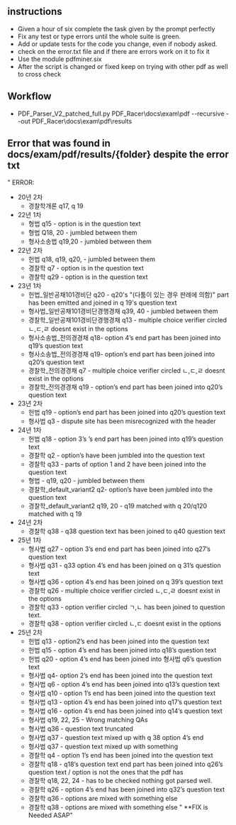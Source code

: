 ## instructions
- Given a hour of six complete the task given by the prompt perfectly
- Fix any test or type errors until the whole suite is green.
- Add or update tests for the code you change, even if nobody asked.
- check on the error.txt file and if there are errors work on it to fix it
- Use the module pdfminer.six
- After the script is changed or fixed keep on trying with other pdf as well to cross check
## Workflow
- PDF_Parser_V2_patched_full.py PDF_Racer\docs\exam\pdf --recursive --out PDF_Racer\docs\exam\pdf\results
## Error that was found in docs/exam/pdf/results/{folder} despite the error txt
" ERROR:
- 20년 2차
    - 경찰학개론 q17, q 19
- 22년 1차
    - 형법 q15 - option is in the question text 
    - 형법 Q18, 20 - jumbled between them 
    - 형사소송법 q19,20 - jumbled between them
- 22년 2차
    - 헌법 q18, q19, q20, - jumbled between them
    - 경찰학 q7 - option is in the question text 
    - 경찰학 q29  - option is in the question text
- 23년 1차
    - 헌법_일반공채101경비단 q20 - q20's "(다툼이 있는 경우 판례에 의함)" part has been emitted and joined in q 19's question text
    - 형사법_일반공채101경비단경행경채 q39, 40 - jumbled between them
    - 경찰학_일반공채101경비단경행경채 q13 - multiple choice verifier circled ㄴ,ㄷ,ㄹ doesnt exist in the options
    - 형사소송법_전의경경채 q18- option 4’s end part has been joined into q19’s question text
    - 형사소송법_전의경경채 q19- option’s end part has been joined into q20’s question text
    - 경찰학_전의경경채 q7 - multiple choice verifier circled ㄴ,ㄷ,ㄹ doesnt exist in the options
    - 경찰학_전의경경채 q19 - option’s end part has been joined into q20’s question text
- 23년 2차
    - 헌법 q19 - option’s end part has been joined into q20’s question text
    - 형사법 q3 - dispute site has been misrecognized with the header
- 24년 1차
    - 헌법 q18 - option 3’s  ’s end part has been joined into q19’s question text
    - 경찰학 q2 - option’s have been jumbled into the question text
    - 경찰학 q33 - parts of option 1 and 2 have been joined into the question text
    - 형법 - q19, q20 - jumbled between them
    - 경찰학_default_variant2 q2- option’s have been jumbled into the question text
    - 경찰학_default_variant2 q19, 20 - q19 matched with q 20/q120 matched with q 19
- 24년 2차
    - 경찰학 q38 - q38 question text has been joined to q40 question text
- 25년 1차
    - 형사법 q27 - option 3’s end end part has been joined into q27’s question text
    - 형사법 q31 - q33 option 4’s end has been joined on q 31’s question text
    - 형사법 q36 - option 4’s end has been joined on q 39’s question text
    - 경찰학 q26 - multiple choice verifier circled ㄴ,ㄷ,ㄹ doesnt exist in the options
    - 경찰학 q33 - option verifier circled ㄱ,ㄴ has been joined to question text.
    - 경찰학 q38 - option verifier circled ㄴ,ㄷ doesnt exist in the options
- 25년 2차
    - 헌법 q13 - option2’s end has been joined into the question text
    - 헌법 q15 - option 4’s end has been joined into q18’s question text
    - 헌법 q20 - option 4’s end has been joined into 형사법 q6’s question text
    - 형사법 q4- option 2’s end has been joined into the question text
    - 형사법 q6 - option 4’s end has been joined into q13’s question text
    - 형사법 q10 - option 1’s end has been joined into the question text
    - 형사법 q13 - option 4’s end has been joined into q17’s question text
    - 형사법 q16 - option 4’s end has been joined into q14’s question text
    - 형사법 q19, 22, 25 - Wrong matching QAs
    - 형사법 q36 - question text truncated
    - 형사법 q37 - question text mixed up with q 38 option 4’s end
    - 형사법 q37 - question text mixed up with something
    - 경찰학 q4 - option 1’s end has been joined into the question text
    - 경찰학 q18 - q18’s question text end part has been joined into q26’s question text / option is not the ones that the pdf has
    - 경찰학 q18, 22, 24 - has to be checked nothing got parsed well.
    - 경찰학 q26 - option 4’s end has been joined into q32’s question text
    - 경찰학 q36 - options are mixed with something else
    - 경찰학 q38 - options are mixed with something else "
**FIX is Needed ASAP"

